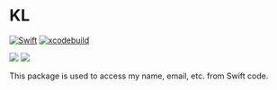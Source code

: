 # KL

[![Swift](https://github.com/kennethlaskoski/KL/actions/workflows/swift.yml/badge.svg)](https://github.com/kennethlaskoski/KL/actions/workflows/swift.yml)
[![xcodebuild](https://github.com/kennethlaskoski/KL/actions/workflows/xcodebuild.yml/badge.svg)](https://github.com/kennethlaskoski/KL/actions/workflows/xcodebuild.yml)

[![](https://img.shields.io/endpoint?url=https%3A%2F%2Fswiftpackageindex.com%2Fapi%2Fpackages%2Fkennethlaskoski%2FKL%2Fbadge%3Ftype%3Dswift-versions)](https://swiftpackageindex.com/kennethlaskoski/KL)
[![](https://img.shields.io/endpoint?url=https%3A%2F%2Fswiftpackageindex.com%2Fapi%2Fpackages%2Fkennethlaskoski%2FKL%2Fbadge%3Ftype%3Dplatforms)](https://swiftpackageindex.com/kennethlaskoski/KL)

This package is used to access my name, email, etc. from Swift code.
